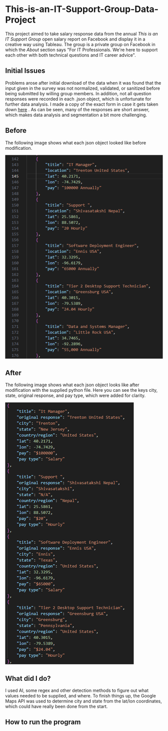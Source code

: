 # This-is-an-IT-Support-Group-Data-Project
This project aimed to take salary response data from the annual *This is an IT Support Group* open salary report on Facebook and display it in a creative way using Tableau. The group is a private group on Facebook in which the *About* section says "For IT Professionals. We're here to support each other with both technical questions and IT career advice".

## Initial Issues
Problems arose after initial download of the data when it was found that the input given in the survey was not normalized, validated, or sanitized before being submitted by willing group members. In addition, not all question responses were recorded in each .json object, which is unfortunate for further data analysis. I made a copy of the exact form in case it gets taken down [here](https://forms.gle/rUWZVSgBwfQni6xNA) . As can be seen, many of the responses are short answer, which makes data analysis and segmentation a bit more challenging. 

## Before
The following image shows what each json object looked like before modification. 


![Before Image](Images/Before.png)

## After
The following image shows what each json object looks like after modification with the supplied python file. Here you can see the keys city, state, original response, and pay type, which were added for clarity. 


![After Image](Images/After.png)

## What did I do?
I used AI, some regex and other detection methods to figure out what values needed to be supplied, and where. To finish things up, the Google Maps API was used to determine city and state from the lat/lon coordinates, which could have really been done from the start. 

## How to run the program



